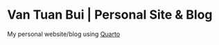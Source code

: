 # Van Tuan Bui | Personal Site & Blog

My personal website/blog using [Quarto](https://quarto.org/)

